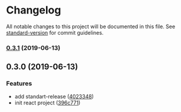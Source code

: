 # Changelog

All notable changes to this project will be documented in this file. See [standard-version](https://github.com/conventional-changelog/standard-version) for commit guidelines.

### [0.3.1](https://github.com/Luchanso/dependencies-heatmap/compare/v0.3.0...v0.3.1) (2019-06-13)



## 0.3.0 (2019-06-13)


### Features

* add standart-release ([4023348](https://github.com/Luchanso/dependencies-heatmap/commit/4023348))
* init react project ([396c771](https://github.com/Luchanso/dependencies-heatmap/commit/396c771))
